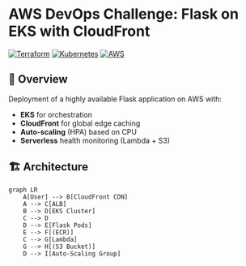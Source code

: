 # AWS DevOps Challenge: Flask on EKS with CloudFront

[![Terraform](https://img.shields.io/badge/Terraform-v1.5+-blue)](https://terraform.io)
[![Kubernetes](https://img.shields.io/badge/Kubernetes-v1.27-green)](https://kubernetes.io)
[![AWS](https://img.shields.io/badge/AWS-CloudFront-orange)](https://aws.amazon.com/cloudfront/)

## 📌 Overview
Deployment of a highly available Flask application on AWS with:
- **EKS** for orchestration
- **CloudFront** for global edge caching
- **Auto-scaling** (HPA) based on CPU
- **Serverless** health monitoring (Lambda + S3)



## 🏗️ Architecture

```mermaid
graph LR
    A[User] --> B[CloudFront CDN]
    A --> C[ALB]
    B --> D[EKS Cluster]
    C --> D
    D --> E[Flask Pods]
    E --> F[(ECR)]
    C --> G[Lambda]
    G --> H[(S3 Bucket)]
    D --> I[Auto-Scaling Group]
